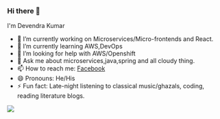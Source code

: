 ### Hi there 👋

I'm Devendra Kumar

<!--
**devendra-kmr/devendra-kmr** is a ✨ _special_ ✨ repository because its `README.md` (this file) appears on your GitHub profile.
Here are some ideas to get you started:
-->


<!--- 👯 I’m looking to collaborate on ... -->
- 🔭 I’m currently working on Microservices/Micro-frontends and React.
- 🌱 I’m currently learning AWS,DevOps
- 🤔 I’m looking for help with AWS/Openshift
- 💬 Ask me about microservices,java,spring and all cloudy thing.
- 📫 How to reach me: [Facebook](https://www.facebook.com/JavaPioneer)
- 😄 Pronouns: He/His
- ⚡ Fun fact: Late-night listening to classical music/ghazals, coding, reading literature blogs.


<img src="https://github-readme-stats.vercel.app/api?username=devendra-kmr&&show_icons=true"/>
